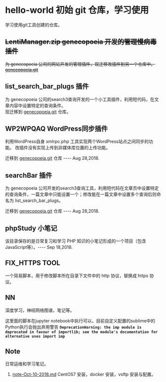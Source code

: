 # hello-world 初始 git 仓库，学习使用 #
学习使用git工具创建的仓库。
<s>
## LentiManager.zip genecopoeia 开发的管理慢病毒插件 ##
为 genecopoeia 公司的网站开发的管理插件，现迁移改插件到另一个仓库中。 [genecopoeia.git](https://github.com/huimingdeng/genecopoeia)</s>

## list_search_bar_plugs 插件 ##
为 genecopoeia 公司的search3查询开发的一个小工具插件，利用短代码，在文章内容中设置特定的查询条件。<br>
现迁移到 [genecopoeia.git](http://https://github.com/huimingdeng/genecopoeia) 仓库。

## WP2WPQAQ WordPress同步插件 ##
利用WordPress自身 xmlrpc.php 工具实现两个WordPress站点之间同步的功能。 改插件没有实现上传到非媒体库位置的上传功能。

迁移到 [genecopoeia.git](https://github.com/huimingdeng/genecopoeia) 仓库 ---- Aug 28,2018.

## searchBar 插件 ##
为 genecopoeia 公司开发的search3查询工具，利用短代码在文章页中设置特定的查询条件，一篇文章中只能设置一个；修改能在一篇文章中设置多个查询后则命名为 list_search_bar_plugs。

迁移到 [genecopoeia.git](https://github.com/huimingdeng/genecopoeia) 仓库 ---- Aug 28,2018.

## phpStudy 小笔记 ##
该目录保存的是日常复习和学习 PHP 知识的小笔记形成的一个项目（包含JavaScript等）。---- Sep 18,2018.

## FIX_HTTPS TOOL ##
一个简易脚本，用于修改脚本所在目录下文件中的 http 协议，替换成 https 协议。

## NN ##
深度学习，神经网络图谱，笔记等。

这里面的脚本在jupyter notebook中执行可以，目前自定义配置的sublime中的Python执行会抛出弃用警告 **`DeprecationWarning: the imp module is deprecated in favour of importlib; see the module's documentation for alternative uses import imp`**

## Note ##
日常运维和学习笔记。

1. [note-Oct-10-2018.md](https://github.com/huimingdeng/hello-world/blob/master/Note/note-Oct-10-2018.md "note-Oct-10-2018") CentOS7 安装，docker 安装，vsftp 安装与配置。





